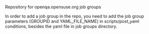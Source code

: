 Repository for openqa.opensuse.org job groups

In order to add a job group in the repo, you need to add the job group parameters (GROUPID and YAML_FILE_NAME) in scripts/post_yaml conditions, besides the yaml file in job groups directory.

